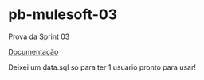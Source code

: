 # pb-mulesoft-03
Prova da Sprint 03




[Documentação](https://github.com/iagohenrique2009/pb-mulesoft-03-RegioesAPI/tree/main/regioes/docs)


Deixei um data.sql so para ter 1 usuario pronto para usar!
